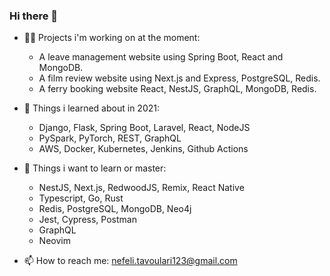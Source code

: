### Hi there 👋

- :sassy_woman: Projects i'm working on at the moment:
  - A leave management website using Spring Boot, React and MongoDB.
  - A film review website using Next.js and Express, PostgreSQL, Redis.
  - A ferry booking website React, NestJS, GraphQL, MongoDB, Redis.

- 🔭 Things i learned about in 2021:
  -  Django, Flask, Spring Boot, Laravel, React, NodeJS
  -  PySpark, PyTorch, REST, GraphQL
  -  AWS, Docker, Kubernetes, Jenkins, Github Αctions

- :dart: Things i want to learn or master:
  -  NestJS, Next.js, RedwoodJS, Remix, React Native
  -  Typescript, Go, Rust
  -  Redis, PostgreSQL, MongoDB, Neo4j
  -  Jest, Cypress, Postman 
  -  GraphQL
  -  Neovim 
  
- 📫 How to reach me: nefeli.tavoulari123@gmail.com
